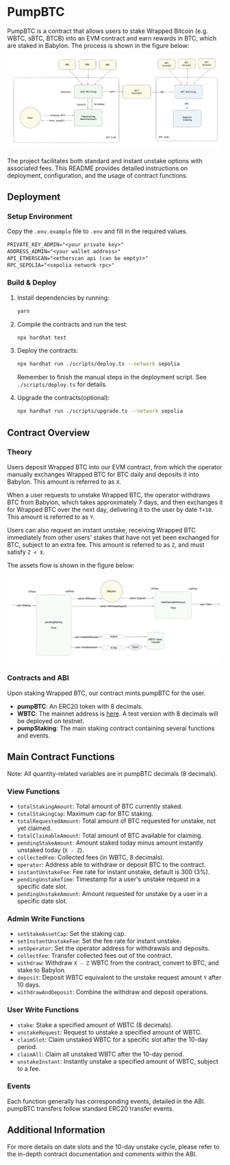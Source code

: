 # PumpBTC

PumpBTC is a contract that allows users to stake Wrapped Bitcoin (e.g. WBTC, sBTC, BTCB) into an EVM contract and earn rewards in BTC, which are staked in Babylon. The process is shown in the figure below:

![overview](images/overview.jpg)

The project facilitates both standard and instant unstake options with associated fees. This README provides detailed instructions on deployment, configuration, and the usage of contract functions.

## Deployment

### Setup Environment

Copy the `.env.example` file to `.env` and fill in the required values.

```env
PRIVATE_KEY_ADMIN="<your private key>"
ADDRESS_ADMIN="<your wallet address>"
API_ETHERSCAN="<etherscan api (can be empty)>"
RPC_SEPOLIA="<sepolia network rpc>"
```

### Build & Deploy

1. Install dependencies by running:

   ```bash
   yarn
   ```

2. Compile the contracts and run the test:

   ```bash
   npx hardhat test
   ```

3. Deploy the contracts:

   ```bash
   npx hardhat run ./scripts/deploy.ts --network sepolia
   ```
    Remember to finish the manual steps in the deployment script. See `./scripts/deploy.ts` for details.

4. Upgrade the contracts(optional):

   ```bash
   npx hardhat run ./scripts/upgrade.ts --network sepolia
   ```


## Contract Overview

### Theory

Users deposit Wrapped BTC into our EVM contract, from which the operator manually exchanges Wrapped BTC for BTC daily and deposits it into Babylon. This amount is referred to as `X`.

When a user requests to unstake Wrapped BTC, the operator withdraws BTC from Babylon, which takes approximately 7 days, and then exchanges it for Wrapped BTC over the next day, delivering it to the user by date `T+10`. This amount is referred to as `Y`.

Users can also request an instant unstake, receiving Wrapped BTC immediately from other users' stakes that have not yet been exchanged for BTC, subject to an extra fee. This amount is referred to as `Z`, and must satisfy `Z < X`.

The assets flow is shown in the figure below:

![flow](images/flow.jpg)

### Contracts and ABI

Upon staking Wrapped BTC, our contract mints pumpBTC for the user.

- **pumpBTC**: An ERC20 token with 8 decimals.
- **WBTC**: The mainnet address is [here](https://etherscan.io/token/0x2260fac5e5542a773aa44fbcfedf7c193bc2c599). A test version with 8 decimals will be deployed on testnet.
- **pumpStaking**: The main staking contract containing several functions and events.

## Main Contract Functions

Note: All quantity-related variables are in pumpBTC decimals (8 decimals).

### View Functions

- `totalStakingAmount`: Total amount of BTC currently staked.
- `totalStakingCap`: Maximum cap for BTC staking.
- `totalRequestedAmount`: Total amount of BTC requested for unstake, not yet claimed.
- `totalClaimableAmount`: Total amount of BTC available for claiming.
- `pendingStakeAmount`: Amount staked today minus amount instantly unstaked today (`X - Z`).
- `collectedFee`: Collected fees (in WBTC, 8 decimals).
- `operator`: Address able to withdraw or deposit BTC to the contract.
- `instantUnstakeFee`: Fee rate for instant unstake, default is 300 (3%).
- `pendingUnstakeTime`: Timestamp for a user's unstake request in a specific date slot.
- `pendingUnstakeAmount`: Amount requested for unstake by a user in a specific date slot.

### Admin Write Functions

- `setStakeAssetCap`: Set the staking cap.
- `setInstantUnstakeFee`: Set the fee rate for instant unstake.
- `setOperator`: Set the operator address for withdrawals and deposits.
- `collectFee`: Transfer collected fees out of the contract.
- `withdraw`: Withdraw `X - Z` WBTC from the contract, convert to BTC, and stake to Babylon.
- `deposit`: Deposit WBTC equivalent to the unstake request amount `Y` after 10 days.
- `withdrawAndDeposit`: Combine the withdraw and deposit operations.

### User Write Functions

- `stake`: Stake a specified amount of WBTC (8 decimals).
- `unstakeRequest`: Request to unstake a specified amount of WBTC.
- `claimSlot`: Claim unstaked WBTC for a specific slot after the 10-day period.
- `claimAll`: Claim all unstaked WBTC after the 10-day period.
- `unstakeInstant`: Instantly unstake a specified amount of WBTC, subject to a fee.

### Events

Each function generally has corresponding events, detailed in the ABI. pumpBTC transfers follow standard ERC20 transfer events.

## Additional Information

For more details on date slots and the 10-day unstake cycle, please refer to the in-depth contract documentation and comments within the ABI.
